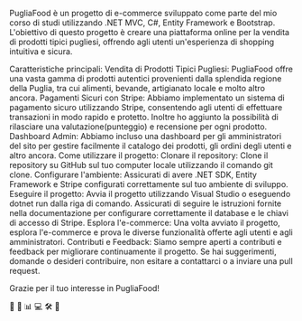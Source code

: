 
PugliaFood è un progetto di e-commerce sviluppato come parte del mio corso di studi utilizzando .NET MVC, C#, Entity Framework e Bootstrap. L'obiettivo di questo progetto è creare una piattaforma online per la vendita di prodotti tipici pugliesi, offrendo agli utenti un'esperienza di shopping intuitiva e sicura.

Caratteristiche principali:
Vendita di Prodotti Tipici Pugliesi: PugliaFood offre una vasta gamma di prodotti autentici provenienti dalla splendida regione della Puglia, tra cui alimenti, bevande, artigianato locale e molto altro ancora.
Pagamenti Sicuri con Stripe: Abbiamo implementato un sistema di pagamento sicuro utilizzando Stripe, consentendo agli utenti di effettuare transazioni in modo rapido e protetto.
Inoltre ho aggiunto la possibilità di rilasciare una valutazione(punteggio) e recensione per ogni prodotto.
Dashboard Admin: Abbiamo incluso una dashboard per gli amministratori del sito per gestire facilmente il catalogo dei prodotti, gli ordini degli utenti e altro ancora.
Come utilizzare il progetto:
Clonare il repository: Clone il repository su GitHub sul tuo computer locale utilizzando il comando git clone.
Configurare l'ambiente: Assicurati di avere .NET SDK, Entity Framework e Stripe configurati correttamente sul tuo ambiente di sviluppo.
Eseguire il progetto: Avvia il progetto utilizzando Visual Studio o eseguendo dotnet run dalla riga di comando. Assicurati di seguire le istruzioni fornite nella documentazione per configurare correttamente il database e le chiavi di accesso di Stripe.
Esplora l'e-commerce: Una volta avviato il progetto, esplora l'e-commerce e prova le diverse funzionalità offerte agli utenti e agli amministratori.
Contributi e Feedback:
Siamo sempre aperti a contributi e feedback per migliorare continuamente il progetto. Se hai suggerimenti, domande o desideri contribuire, non esitare a contattarci o a inviare una pull request.

Grazie per il tuo interesse in PugliaFood!

:shopping_cart: :money_with_wings: :bar_chart: :computer: :hammer_and_wrench: :raised_hands:
